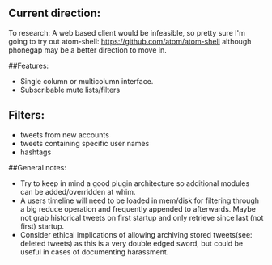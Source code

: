 ## Current direction:
To research:
A web based client would be infeasible, so pretty sure I'm going to try out atom-shell: https://github.com/atom/atom-shell although phonegap may be a better direction to move in.


##Features:
- Single column or multicolumn interface.
- Subscribable mute lists/filters


## Filters:
- tweets from new accounts
- tweets containing specific user names
- hashtags


##General notes:
- Try to keep in mind a good plugin architecture so additional modules can be added/overridden at whim.
- A users timeline will need to be loaded in mem/disk for filtering through a big reduce operation and frequently appended to afterwards. Maybe not grab historical tweets on first startup and only retrieve since last (not first) startup.
- Consider ethical implications of allowing archiving stored tweets(see: deleted tweets) as this is a very double edged sword, but could be useful in cases of documenting harassment.
